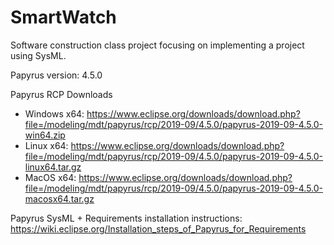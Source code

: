 # SmartWatch
Software construction class project focusing on implementing a project using SysML. 

Papyrus version: 4.5.0

Papyrus RCP Downloads
 - Windows x64: https://www.eclipse.org/downloads/download.php?file=/modeling/mdt/papyrus/rcp/2019-09/4.5.0/papyrus-2019-09-4.5.0-win64.zip
 - Linux x64: https://www.eclipse.org/downloads/download.php?file=/modeling/mdt/papyrus/rcp/2019-09/4.5.0/papyrus-2019-09-4.5.0-linux64.tar.gz
 - MacOS x64: https://www.eclipse.org/downloads/download.php?file=/modeling/mdt/papyrus/rcp/2019-09/4.5.0/papyrus-2019-09-4.5.0-macosx64.tar.gz

Papyrus SysML + Requirements installation instructions: https://wiki.eclipse.org/Installation_steps_of_Papyrus_for_Requirements
